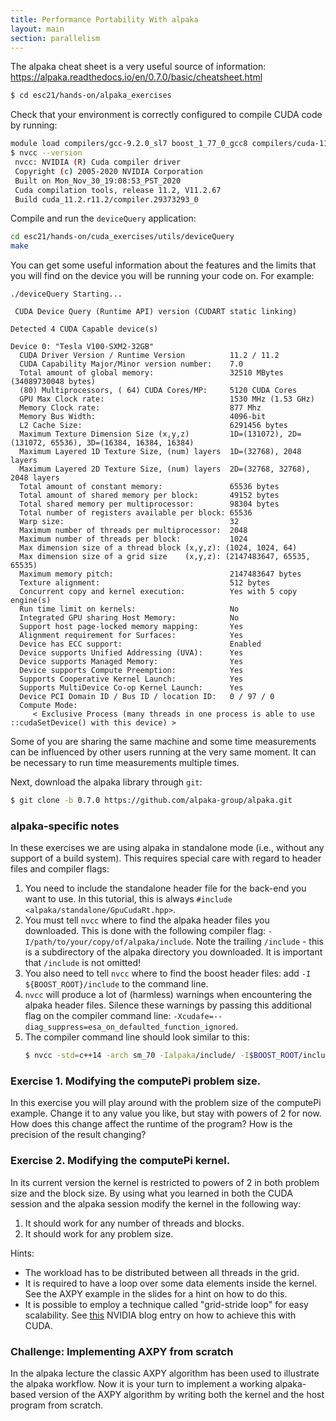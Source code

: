 ```yaml
---
title: Performance Portability With alpaka
layout: main
section: parallelism
---
```


The alpaka cheat sheet is a very useful source of information:
<a href="https://alpaka.readthedocs.io/en/0.7.0/basic/cheatsheet.html" target="_blank">https://alpaka.readthedocs.io/en/0.7.0/basic/cheatsheet.html</a>

```bash
$ cd esc21/hands-on/alpaka_exercises
```


Check that your environment is correctly configured to compile CUDA code by running:
```bash
module load compilers/gcc-9.2.0_sl7 boost_1_77_0_gcc8 compilers/cuda-11.2
$ nvcc --version
 nvcc: NVIDIA (R) Cuda compiler driver
 Copyright (c) 2005-2020 NVIDIA Corporation
 Built on Mon_Nov_30_19:08:53_PST_2020
 Cuda compilation tools, release 11.2, V11.2.67
 Build cuda_11.2.r11.2/compiler.29373293_0
```

Compile and run the `deviceQuery` application:
```bash
cd esc21/hands-on/cuda_exercises/utils/deviceQuery
make
```

You can get some useful information about the features and the limits that you will find on the device you will be running your code on. For example:
```
./deviceQuery Starting...

 CUDA Device Query (Runtime API) version (CUDART static linking)

Detected 4 CUDA Capable device(s)

Device 0: "Tesla V100-SXM2-32GB"
  CUDA Driver Version / Runtime Version          11.2 / 11.2
  CUDA Capability Major/Minor version number:    7.0
  Total amount of global memory:                 32510 MBytes (34089730048 bytes)
  (80) Multiprocessors, ( 64) CUDA Cores/MP:     5120 CUDA Cores
  GPU Max Clock rate:                            1530 MHz (1.53 GHz)
  Memory Clock rate:                             877 Mhz
  Memory Bus Width:                              4096-bit
  L2 Cache Size:                                 6291456 bytes
  Maximum Texture Dimension Size (x,y,z)         1D=(131072), 2D=(131072, 65536), 3D=(16384, 16384, 16384)
  Maximum Layered 1D Texture Size, (num) layers  1D=(32768), 2048 layers
  Maximum Layered 2D Texture Size, (num) layers  2D=(32768, 32768), 2048 layers
  Total amount of constant memory:               65536 bytes
  Total amount of shared memory per block:       49152 bytes
  Total shared memory per multiprocessor:        98304 bytes
  Total number of registers available per block: 65536
  Warp size:                                     32
  Maximum number of threads per multiprocessor:  2048
  Maximum number of threads per block:           1024
  Max dimension size of a thread block (x,y,z): (1024, 1024, 64)
  Max dimension size of a grid size    (x,y,z): (2147483647, 65535, 65535)
  Maximum memory pitch:                          2147483647 bytes
  Texture alignment:                             512 bytes
  Concurrent copy and kernel execution:          Yes with 5 copy engine(s)
  Run time limit on kernels:                     No
  Integrated GPU sharing Host Memory:            No
  Support host page-locked memory mapping:       Yes
  Alignment requirement for Surfaces:            Yes
  Device has ECC support:                        Enabled
  Device supports Unified Addressing (UVA):      Yes
  Device supports Managed Memory:                Yes
  Device supports Compute Preemption:            Yes
  Supports Cooperative Kernel Launch:            Yes
  Supports MultiDevice Co-op Kernel Launch:      Yes
  Device PCI Domain ID / Bus ID / location ID:   0 / 97 / 0
  Compute Mode:
     < Exclusive Process (many threads in one process is able to use ::cudaSetDevice() with this device) >
```


Some of you are sharing the same machine and some time measurements can be influenced by other users running at the very same moment. It can be necessary to run time measurements multiple times.

Next, download the alpaka library through `git`:

```bash
$ git clone -b 0.7.0 https://github.com/alpaka-group/alpaka.git
```

### alpaka-specific notes

In these exercises we are using alpaka in standalone mode (i.e., without any support of a build system). This requires special care with
regard to header files and compiler flags:

1. You need to include the standalone header file for the back-end you want to use. In this tutorial, this is always
   `#include <alpaka/standalone/GpuCudaRt.hpp>`.
2. You must tell `nvcc` where to find the alpaka header files you downloaded. This is done with the following compiler flag:
   `-I/path/to/your/copy/of/alpaka/include`. Note the trailing `/include` - this is a subdirectory of the alpaka directory
   you downloaded. It is important that `/include` is not omitted!
3. You also need to tell `nvcc` where to find the boost header files: add `-I ${BOOST_ROOT}/include` to the command line.
4. `nvcc` will produce a lot of (harmless) warnings when encountering the alpaka header files. Silence these warnings by passing this
   additional flag on the compiler command line: `-Xcudafe=--diag_suppress=esa_on_defaulted_function_ignored`.
4. The compiler command line should look similar to this:
   ```bash
   $ nvcc -std=c++14 -arch sm_70 -Ialpaka/include/ -I$BOOST_ROOT/include/ --expt-relaxed-constexpr --expt-extended-lambda
   ```

### Exercise 1. Modifying the computePi problem size.

In this exercise you will play around with the problem size of the computePi example. Change it to any value you like, but stay with
powers of 2 for now. How does this change affect the runtime of the program? How is the precision of the result changing?

### Exercise 2. Modifying the computePi kernel.

In its current version the kernel is restricted to powers of 2 in both problem size and the block size. By using what
you learned in both the CUDA session and the alpaka session modify the kernel in the following way:

1. It should work for any number of threads and blocks.
2. It should work for any problem size.

Hints:

* The workload has to be distributed between all threads in the grid.
* It is required to have a loop over some data elements inside the kernel. See the AXPY example in the slides for a hint on how to do this.
* It is possible to employ a technique called "grid-stride loop" for easy scalability. See
  [this](https://developer.nvidia.com/blog/cuda-pro-tip-write-flexible-kernels-grid-stride-loops/) NVIDIA blog entry on how to achieve this
  with CUDA.

### Challenge: Implementing AXPY from scratch 

In the alpaka lecture the classic AXPY algorithm has been used to illustrate the alpaka workflow. Now it is your turn to implement a working
alpaka-based version of the AXPY algorithm by writing both the kernel and the host program from scratch.

